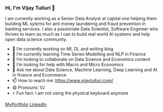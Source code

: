 ### Hi, I'm Vijay Tulluri 👋

I am currently working as a Senior Data Analyst at capital one helping them building ML sytems for anti money laundeirng and fraud prevention in banking services. I also a passionate Data Scientist, Software Engineer who thrives to learn as much as I can to build real world AI systems and help open data science community.

- 🔭 I’m currently working on Ml, DL and writing blog
- 🌱 I’m currently learning Time Series Modelling and NLP in Finance
- 👯 I’m looking to collaborate on Data Science and Economics content
- 🤔 I’m looking for help with Macro and Micro Economics
- 💬 Ask me about Data Science, Machine Learning, Deep Learning and AI in finance and Ecommerce
- 📫 How to reach me: https://www.vijaytulluri.com/
- 😄 Pronouns: VJ
- ⚡ Fun fact: I am not using the physical keyboard anymore

[MyPortfolio](https://vijaytulluri.com/)      [LinkedIn](https://www.linkedin.com/in/vijaytulluri/)
